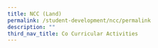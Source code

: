 ```yaml
---
title: NCC (Land)
permalink: /student-development/ncc/permalink
description: ""
third_nav_title: Co Curricular Activities
---
```

